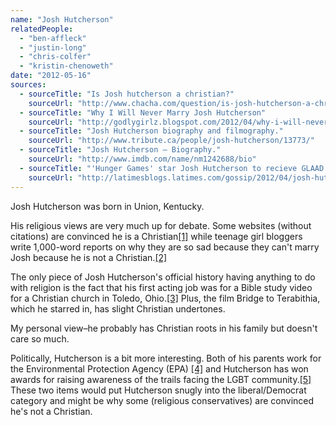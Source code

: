 ```yaml
---
name: "Josh Hutcherson"
relatedPeople:
  - "ben-affleck"
  - "justin-long"
  - "chris-colfer"
  - "kristin-chenoweth"
date: "2012-05-16"
sources:
  - sourceTitle: "Is Josh hutcherson a christian?"
    sourceUrl: "http://www.chacha.com/question/is-josh-hutcherson-a-christian"
  - sourceTitle: "Why I Will Never Marry Josh Hutcherson"
    sourceUrl: "http://godlygirlz.blogspot.com/2012/04/why-i-will-never-marry-josh-hutcherson.html"
  - sourceTitle: "Josh Hutcherson biography and filmography."
    sourceUrl: "http://www.tribute.ca/people/josh-hutcherson/13773/"
  - sourceTitle: "Josh Hutcherson – Biography."
    sourceUrl: "http://www.imdb.com/name/nm1242688/bio"
  - sourceTitle: "'Hunger Games' star Josh Hutcherson to recieve GLAAD honor."
    sourceUrl: "http://latimesblogs.latimes.com/gossip/2012/04/josh-hutcherson-hunger-games-exclusive-glaad-media-award.html"
---
```


Josh Hutcherson was born in Union, Kentucky.

His religious views are very much up for debate. Some websites (without citations) are convinced he is a Christian<a class="source-citation" href="#http://www.chacha.com/question/is-josh-hutcherson-a-christian" title="Is Josh hutcherson a christian?">[1]</a> while teenage girl bloggers write 1,000-word reports on why they are so sad because they can't marry Josh because he is not a Christian.<a class="source-citation" href="#http://godlygirlz.blogspot.com/2012/04/why-i-will-never-marry-josh-hutcherson.html" title="Why I Will Never Marry Josh Hutcherson">[2]</a>

The only piece of Josh Hutcherson's official history having anything to do with religion is the fact that his first acting job was for a Bible study video for a Christian church in Toledo, Ohio.<a class="source-citation" href="#http://www.tribute.ca/people/josh-hutcherson/13773/" title="Josh Hutcherson biography and filmography.">[3]</a> Plus, the film Bridge to Terabithia, which he starred in, has slight Christian undertones.

My personal view–he probably has Christian roots in his family but doesn't care so much.

Politically, Hutcherson is a bit more interesting. Both of his parents work for the Environmental Protection Agency (EPA) <a class="source-citation" href="#http://www.imdb.com/name/nm1242688/bio" title="Josh Hutcherson – Biography.">[4]</a> and Hutcherson has won awards for raising awareness of the trails facing the LGBT community.<a class="source-citation" href="#http://latimesblogs.latimes.com/gossip/2012/04/josh-hutcherson-hunger-games-exclusive-glaad-media-award.html" title="&apos;Hunger Games&apos; star Josh Hutcherson to recieve GLAAD honor.">[5]</a> These two items would put Hutcherson snugly into the liberal/Democrat category and might be why some (religious conservatives) are convinced he's not a Christian.